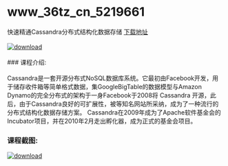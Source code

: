 # www_36tz_cn_5219661
快速精通Cassandra分布式结构化数据存储
[下载地址](http://www.36tz.cn/article/5219661 "下载地址")
<br/></br>[![download](http://36tz.cn/muke_img/2021_04_1-72-300x149.png "下载地址")](http://www.36tz.cn/article/5219661 "下载地址")
<br/></br>### 课程介绍:<br/></br>Cassandra是一套开源分布式NoSQL数据库系统。它最初由Facebook开发，用于储存收件箱等简单格式数据，集GoogleBigTable的数据模型与Amazon Dynamo的完全分布式的架构于一身Facebook于2008将 Cassandra 开源，此后，由于Cassandra良好的可扩展性，被等知名网站所采纳，成为了一种流行的分布式结构化数据存储方案。
Cassandra在2009年成为了Apache软件基金会的Incubator项目，并在2010年2月走出孵化器，成为正式的基金会项目。

### 课程截图:
[![download](http://36tz.cn/muke_img/2021_04_2-79.png "下载地址")](http://www.36tz.cn/article/5219661 "下载地址")
